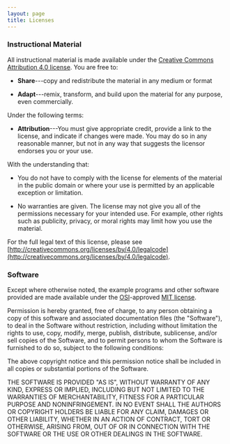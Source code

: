```yaml
---
layout: page
title: Licenses
---
```


### Instructional Material

All instructional material is made available under the [Creative Commons
Attribution 4.0 license](https://creativecommons.org/licenses/by/4.0/). You are
free to:

* **Share**---copy and redistribute the material in any medium or format

* **Adapt**---remix, transform, and build upon the material for any purpose, even commercially.

Under the following terms:

* **Attribution**---You must give appropriate credit, provide a link to the
    license, and indicate if changes were made. You may do so in any reasonable
    manner, but not in any way that suggests the licensor endorses you or your
    use.

With the understanding that:

* You do not have to comply with the license for elements of the material in the
  public domain or where your use is permitted by an applicable exception or
  limitation.

* No warranties are given. The license may not give you all of the permissions
  necessary for your intended use. For example, other rights such as publicity,
  privacy, or moral rights may limit how you use the material.


For the full legal text of this license, please see
[http://creativecommons.org/licenses/by/4.0/legalcode](http://creativecommons.org/licenses/by/4.0/legalcode).

### Software

Except where otherwise noted, the example programs and other software provided
are made available under the [OSI](http://opensource.org)-approved [MIT
license](http://opensource.org/licenses/mit-license.html).

Permission is hereby granted, free of charge, to any person obtaining
a copy of this software and associated documentation files (the
"Software"), to deal in the Software without restriction, including
without limitation the rights to use, copy, modify, merge, publish,
distribute, sublicense, and/or sell copies of the Software, and to
permit persons to whom the Software is furnished to do so, subject to
the following conditions:

The above copyright notice and this permission notice shall be
included in all copies or substantial portions of the Software.

THE SOFTWARE IS PROVIDED "AS IS", WITHOUT WARRANTY OF ANY KIND,
EXPRESS OR IMPLIED, INCLUDING BUT NOT LIMITED TO THE WARRANTIES OF
MERCHANTABILITY, FITNESS FOR A PARTICULAR PURPOSE AND
NONINFRINGEMENT. IN NO EVENT SHALL THE AUTHORS OR COPYRIGHT HOLDERS BE
LIABLE FOR ANY CLAIM, DAMAGES OR OTHER LIABILITY, WHETHER IN AN ACTION
OF CONTRACT, TORT OR OTHERWISE, ARISING FROM, OUT OF OR IN CONNECTION
WITH THE SOFTWARE OR THE USE OR OTHER DEALINGS IN THE SOFTWARE.
